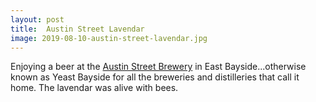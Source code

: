 ```yaml
---
layout: post
title:  Austin Street Lavendar
image: 2019-08-10-austin-street-lavendar.jpg
---
```


Enjoying a beer at the
[Austin Street Brewery](https://www.austinstreetbrewery.com/) in East
Bayside...otherwise known as Yeast Bayside for all the breweries and
distilleries that call it home. The lavendar was alive with bees.
